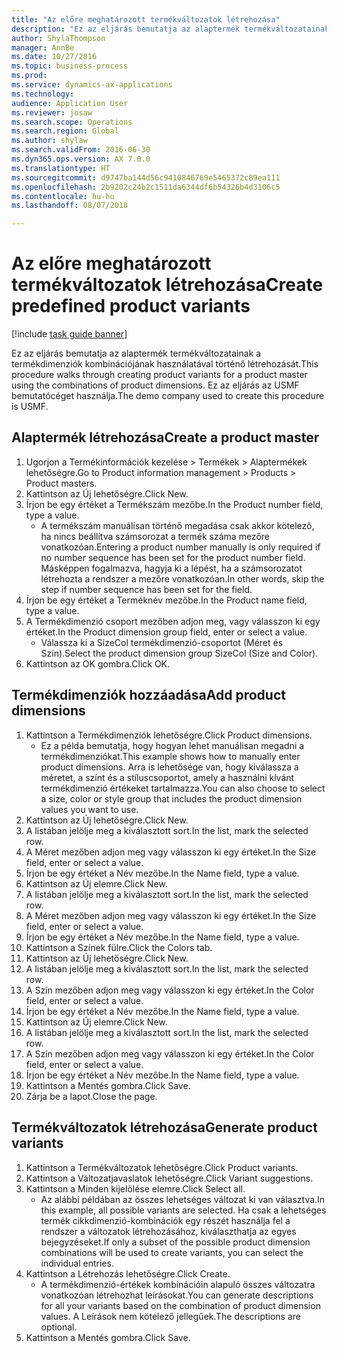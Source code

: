 ```yaml
--- 
title: "Az előre meghatározott termékváltozatok létrehozása"
description: "Ez az eljárás bemutatja az alaptermék termékváltozatainak a termékdimenziók kombinációjának használatával történő létrehozását."
author: ShylaThompson
manager: AnnBe
ms.date: 10/27/2016
ms.topic: business-process
ms.prod: 
ms.service: dynamics-ax-applications
ms.technology: 
audience: Application User
ms.reviewer: josaw
ms.search.scope: Operations
ms.search.region: Global
ms.author: shylaw
ms.search.validFrom: 2016-06-30
ms.dyn365.ops.version: AX 7.0.0
ms.translationtype: HT
ms.sourcegitcommit: d9747ba144d56c9410846769e5465372c89ea111
ms.openlocfilehash: 2b9202c24b2c1511da6344df6b54326b4d3106c5
ms.contentlocale: hu-hu
ms.lasthandoff: 08/07/2018

---
```

# <a name="create-predefined-product-variants"></a><span data-ttu-id="b87ab-103">Az előre meghatározott termékváltozatok létrehozása</span><span class="sxs-lookup"><span data-stu-id="b87ab-103">Create predefined product variants</span></span>

[!include [task guide banner](../../includes/task-guide-banner.md)]

<span data-ttu-id="b87ab-104">Ez az eljárás bemutatja az alaptermék termékváltozatainak a termékdimenziók kombinációjának használatával történő létrehozását.</span><span class="sxs-lookup"><span data-stu-id="b87ab-104">This procedure walks through creating product variants for a product master using the combinations of product dimensions.</span></span> <span data-ttu-id="b87ab-105">Ez az eljárás az USMF bemutatócéget használja.</span><span class="sxs-lookup"><span data-stu-id="b87ab-105">The demo company used to create this procedure is USMF.</span></span>


## <a name="create-a-product-master"></a><span data-ttu-id="b87ab-106">Alaptermék létrehozása</span><span class="sxs-lookup"><span data-stu-id="b87ab-106">Create a product master</span></span>
1. <span data-ttu-id="b87ab-107">Ugorjon a Termékinformációk kezelése > Termékek > Alaptermékek lehetőségre.</span><span class="sxs-lookup"><span data-stu-id="b87ab-107">Go to Product information management > Products > Product masters.</span></span>
2. <span data-ttu-id="b87ab-108">Kattintson az Új lehetőségre.</span><span class="sxs-lookup"><span data-stu-id="b87ab-108">Click New.</span></span>
3. <span data-ttu-id="b87ab-109">Írjon be egy értéket a Termékszám mezőbe.</span><span class="sxs-lookup"><span data-stu-id="b87ab-109">In the Product number field, type a value.</span></span>
    * <span data-ttu-id="b87ab-110">A termékszám manuálisan történő megadása csak akkor kötelező, ha nincs beállítva számsorozat a termék száma mezőre vonatkozóan.</span><span class="sxs-lookup"><span data-stu-id="b87ab-110">Entering a product number manually is only required if no number sequence has been set for the product number field.</span></span> <span data-ttu-id="b87ab-111">Másképpen fogalmazva, hagyja ki a lépést, ha a számsorozatot létrehozta a rendszer a mezőre vonatkozóan.</span><span class="sxs-lookup"><span data-stu-id="b87ab-111">In other words, skip the step if number sequence has been set for the field.</span></span>  
4. <span data-ttu-id="b87ab-112">Írjon be egy értéket a Terméknév mezőbe.</span><span class="sxs-lookup"><span data-stu-id="b87ab-112">In the Product name field, type a value.</span></span>
5. <span data-ttu-id="b87ab-113">A Termékdimenzió csoport mezőben adjon meg, vagy válasszon ki egy értéket.</span><span class="sxs-lookup"><span data-stu-id="b87ab-113">In the Product dimension group field, enter or select a value.</span></span>
    * <span data-ttu-id="b87ab-114">Válassza ki a SizeCol termékdimenzió-csoportot (Méret és Szín).</span><span class="sxs-lookup"><span data-stu-id="b87ab-114">Select the product dimension group SizeCol (Size and Color).</span></span>  
6. <span data-ttu-id="b87ab-115">Kattintson az OK gombra.</span><span class="sxs-lookup"><span data-stu-id="b87ab-115">Click OK.</span></span>

## <a name="add-product-dimensions"></a><span data-ttu-id="b87ab-116">Termékdimenziók hozzáadása</span><span class="sxs-lookup"><span data-stu-id="b87ab-116">Add product dimensions</span></span>
1. <span data-ttu-id="b87ab-117">Kattintson a Termékdimenziók lehetőségre.</span><span class="sxs-lookup"><span data-stu-id="b87ab-117">Click Product dimensions.</span></span>
    * <span data-ttu-id="b87ab-118">Ez a példa bemutatja, hogy hogyan lehet manuálisan megadni a termékdimenziókat.</span><span class="sxs-lookup"><span data-stu-id="b87ab-118">This example shows how to manually enter product dimensions.</span></span> <span data-ttu-id="b87ab-119">Arra is lehetősége van, hogy kiválassza a méretet, a színt és a stíluscsoportot, amely a használni kívánt termékdimenzió értékeket tartalmazza.</span><span class="sxs-lookup"><span data-stu-id="b87ab-119">You can also choose to select a size, color or style group that includes the product dimension values you want to use.</span></span>  
2. <span data-ttu-id="b87ab-120">Kattintson az Új lehetőségre.</span><span class="sxs-lookup"><span data-stu-id="b87ab-120">Click New.</span></span>
3. <span data-ttu-id="b87ab-121">A listában jelölje meg a kiválasztott sort.</span><span class="sxs-lookup"><span data-stu-id="b87ab-121">In the list, mark the selected row.</span></span>
4. <span data-ttu-id="b87ab-122">A Méret mezőben adjon meg vagy válasszon ki egy értéket.</span><span class="sxs-lookup"><span data-stu-id="b87ab-122">In the Size field, enter or select a value.</span></span>
5. <span data-ttu-id="b87ab-123">Írjon be egy értéket a Név mezőbe.</span><span class="sxs-lookup"><span data-stu-id="b87ab-123">In the Name field, type a value.</span></span>
6. <span data-ttu-id="b87ab-124">Kattintson az Új elemre.</span><span class="sxs-lookup"><span data-stu-id="b87ab-124">Click New.</span></span>
7. <span data-ttu-id="b87ab-125">A listában jelölje meg a kiválasztott sort.</span><span class="sxs-lookup"><span data-stu-id="b87ab-125">In the list, mark the selected row.</span></span>
8. <span data-ttu-id="b87ab-126">A Méret mezőben adjon meg vagy válasszon ki egy értéket.</span><span class="sxs-lookup"><span data-stu-id="b87ab-126">In the Size field, enter or select a value.</span></span>
9. <span data-ttu-id="b87ab-127">Írjon be egy értéket a Név mezőbe.</span><span class="sxs-lookup"><span data-stu-id="b87ab-127">In the Name field, type a value.</span></span>
10. <span data-ttu-id="b87ab-128">Kattintson a Színek fülre.</span><span class="sxs-lookup"><span data-stu-id="b87ab-128">Click the Colors tab.</span></span>
11. <span data-ttu-id="b87ab-129">Kattintson az Új lehetőségre.</span><span class="sxs-lookup"><span data-stu-id="b87ab-129">Click New.</span></span>
12. <span data-ttu-id="b87ab-130">A listában jelölje meg a kiválasztott sort.</span><span class="sxs-lookup"><span data-stu-id="b87ab-130">In the list, mark the selected row.</span></span>
13. <span data-ttu-id="b87ab-131">A Szín mezőben adjon meg vagy válasszon ki egy értéket.</span><span class="sxs-lookup"><span data-stu-id="b87ab-131">In the Color field, enter or select a value.</span></span>
14. <span data-ttu-id="b87ab-132">Írjon be egy értéket a Név mezőbe.</span><span class="sxs-lookup"><span data-stu-id="b87ab-132">In the Name field, type a value.</span></span>
15. <span data-ttu-id="b87ab-133">Kattintson az Új elemre.</span><span class="sxs-lookup"><span data-stu-id="b87ab-133">Click New.</span></span>
16. <span data-ttu-id="b87ab-134">A listában jelölje meg a kiválasztott sort.</span><span class="sxs-lookup"><span data-stu-id="b87ab-134">In the list, mark the selected row.</span></span>
17. <span data-ttu-id="b87ab-135">A Szín mezőben adjon meg vagy válasszon ki egy értéket.</span><span class="sxs-lookup"><span data-stu-id="b87ab-135">In the Color field, enter or select a value.</span></span>
18. <span data-ttu-id="b87ab-136">Írjon be egy értéket a Név mezőbe.</span><span class="sxs-lookup"><span data-stu-id="b87ab-136">In the Name field, type a value.</span></span>
19. <span data-ttu-id="b87ab-137">Kattintson a Mentés gombra.</span><span class="sxs-lookup"><span data-stu-id="b87ab-137">Click Save.</span></span>
20. <span data-ttu-id="b87ab-138">Zárja be a lapot.</span><span class="sxs-lookup"><span data-stu-id="b87ab-138">Close the page.</span></span>

## <a name="generate-product-variants"></a><span data-ttu-id="b87ab-139">Termékváltozatok létrehozása</span><span class="sxs-lookup"><span data-stu-id="b87ab-139">Generate product variants</span></span>
1. <span data-ttu-id="b87ab-140">Kattintson a Termékváltozatok lehetőségre.</span><span class="sxs-lookup"><span data-stu-id="b87ab-140">Click Product variants.</span></span>
2. <span data-ttu-id="b87ab-141">Kattintson a Változatjavaslatok lehetőségre.</span><span class="sxs-lookup"><span data-stu-id="b87ab-141">Click Variant suggestions.</span></span>
3. <span data-ttu-id="b87ab-142">Kattintson a Minden kijelölése elemre.</span><span class="sxs-lookup"><span data-stu-id="b87ab-142">Click Select all.</span></span>
    * <span data-ttu-id="b87ab-143">Az alábbi példában az összes lehetséges változat ki van választva.</span><span class="sxs-lookup"><span data-stu-id="b87ab-143">In this example, all possible variants are selected.</span></span> <span data-ttu-id="b87ab-144">Ha csak a lehetséges termék cikkdimenzió-kombinációk egy részét használja fel a rendszer a változatok létrehozásához, kiválaszthatja az egyes bejegyzéseket.</span><span class="sxs-lookup"><span data-stu-id="b87ab-144">If only a subset of the possible product dimension combinations will be used to create variants, you can select the individual entries.</span></span>  
4. <span data-ttu-id="b87ab-145">Kattintson a Létrehozás lehetőségre.</span><span class="sxs-lookup"><span data-stu-id="b87ab-145">Click Create.</span></span>
    * <span data-ttu-id="b87ab-146">A termékdimenzió-értékek kombinációin alapuló összes változatra vonatkozóan létrehozhat leírásokat.</span><span class="sxs-lookup"><span data-stu-id="b87ab-146">You can generate descriptions for all your variants based on the combination of product dimension values.</span></span> <span data-ttu-id="b87ab-147">A Leírások nem kötelező jellegűek.</span><span class="sxs-lookup"><span data-stu-id="b87ab-147">The descriptions are optional.</span></span>  
5. <span data-ttu-id="b87ab-148">Kattintson a Mentés gombra.</span><span class="sxs-lookup"><span data-stu-id="b87ab-148">Click Save.</span></span>


